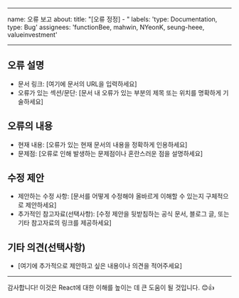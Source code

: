 
---
name: 오류 보고
about: 
title: "[오류 정정] - "
labels: 'type: Documentation, type: Bug'
assignees: 'functionBee, mahwin, NYeonK, seung-heee, valueinvestment'

---

## 오류 설명

- 문서 링크: [여기에 문서의 URL을 입력하세요]
- 오류가 있는 섹션/문단: [문서 내 오류가 있는 부분의 제목 또는 위치를 명확하게 기술하세요]

## 오류의 내용

- 현재 내용: [오류가 있는 현재 문서의 내용을 정확하게 인용하세요]
- 문제점: [오류로 인해 발생하는 문제점이나 혼란스러운 점을 설명하세요]

## 수정 제안

- 제안하는 수정 사항: [문서를 어떻게 수정해야 올바르게 이해할 수 있는지 구체적으로 제안하세요]
- 추가적인 참고자료(선택사항): [수정 제안을 뒷받침하는 공식 문서, 블로그 글, 또는 기타 참고자료의 링크를 제공하세요]

## 기타 의견(선택사항)

- [여기에 추가적으로 제안하고 싶은 내용이나 의견을 적어주세요]

---

감사합니다! 이것은 React에 대한 이해를 높이는 데 큰 도움이 될 것입니다. 😊👍
